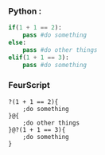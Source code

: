 ### Python : 
```python
if(1 + 1 == 2):
    pass #do something
else:
    pass #do other things
elif(1 + 1 == 3):
    pass #do something
```
### FeurScript
```feurscript
?(1 + 1 == 2){
    ;do something
}@{
    ;do other things
}@?(1 + 1 == 3){
    ;do something
}
```